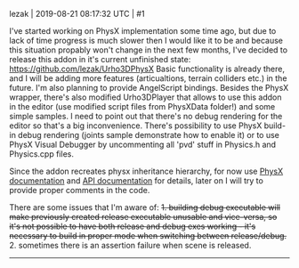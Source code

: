 lezak | 2019-08-21 08:17:32 UTC | #1

I've started working on PhysX implementation some time ago, but due to lack of time progress is much slower then I would like it to be and because this situation propably won't change in the next few months, I've decided to release this addon in it's current unfinished state:
https://github.com/lezak/Urho3DPhysX
Basic functionality is already there, and I will be adding more features (articualtions, terrain colliders etc.) in the future. I'm also planning to provide AngelScript bindings.
Besides the PhysX wrapper, there's also modified Urho3DPlayer that allows to use this addon in the editor (use modified script files from PhysXData folder!) and some simple samples. 
I need to point out that there's no debug rendering for the editor so that's a big inconvenience. There's possibility to use PhysX build-in debug rendering (joints sample demonstrate how to enable it) or to use PhysX Visual Debugger by uncommenting all 'pvd' stuff in Physics.h and Physics.cpp files.

Since the addon recreates physx inheritance hierarchy, for now use <a href="https://gameworksdocs.nvidia.com/PhysX/4.1/documentation/physxguide/Index.html">PhysX documentation</a> and <a href="https://gameworksdocs.nvidia.com/PhysX/4.1/documentation/physxapi/files/index.html">API documentation</a> for details, later on I will try to provide proper comments in the code. 

There are some issues that I'm aware of:
<del>1. building debug executable will make previously created release executable unusable and vice-versa, so it's not possible to have both release and debug exes working - it's necessary to build in proper mode when switching between release/debug.</del>
2. sometimes there is an assertion failure when scene is released.

-------------------------

